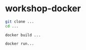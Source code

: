# workshop-docker

```bash
git clone ...
cd ...
```

```
docker build ...
```

```
docker run...
```
